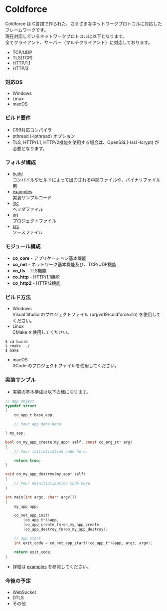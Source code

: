 Coldforce
========

Coldforce は C言語で作られた、さまざまなネットワークプロトコルに対応したフレームワークです。  
現在対応しているネットワークプロトコルは以下となります。  
全てクライアント、サーバー（マルチクライアント）に対応しております。
* TCP/UDP
* TLS(TCP)
* HTTP/1.1
* HTTP/2

### 対応OS
* Windows
* Linux
* macOS

### ビルド要件
* C99対応コンパイラ
* pthread (-lpthread) オプション
* TLS, HTTP/1.1, HTTP/2機能を使用する場合は、OpenSSL(-lssl -lcrypt) が必要となります。

### フォルダ構成
* [build](https://github.com/Ichishino/coldforce/tree/master/build)  
コンパイルやビルドによって出力される中間ファイルや、バイナリファイル用
* [examples](https://github.com/Ichishino/coldforce/tree/master/examples)  
実装サンプルコード
* [inc](https://github.com/Ichishino/coldforce/tree/master/inc)  
ヘッダファイル
* [prj](https://github.com/Ichishino/coldforce/tree/master/prj)  
プロジェクトファイル
* [src](https://github.com/Ichishino/coldforce/tree/master/src)  
ソースファイル

### モジュール構成
* **co_core** - アプリケーション基本機能
* **co_net** - ネットワーク基本機能及び、TCP/UDP機能
* **co_tls** - TLS機能
* **co_http** - HTTP/1.1機能
* **co_http2** - HTTP/2機能

### ビルド方法
* Windows  
Visual Studio のプロジェクトファイル (prj/vs19/coldforce.sln) を使用してください。
* Linux  
CMake を使用してください。
```shellsession
$ cd build
$ cmake ../
$ make
```
* macOS  
XCode のプロジェクトファイルを使用してください。

### 実装サンプル
* 実装の基本構成は以下の様になります。
```C
// app object
typedef struct
{
    co_app_t base_app;

    // Your app data here.

} my_app;

bool on_my_app_create(my_app* self, const co_arg_st* arg)
{
    // Your initialization code here.

    return true;
}

void on_my_app_destroy(my_app* self)
{
    // Your deinitialization code here.
}

int main(int argc, char* argv[])
{
    my_app app;

    co_net_app_init(
        (co_app_t*)&app,
        (co_app_create_fn)on_my_app_create,
        (co_app_destroy_fn)on_my_app_destroy);

    // app start
    int exit_code = co_net_app_start((co_app_t*)&app, argc, argv);

    return exit_code;
}
```

* 詳細は [examples](https://github.com/Ichishino/coldforce/tree/master/examples) を参照してください。

### 今後の予定
* WebSocket
* DTLS
* その他
